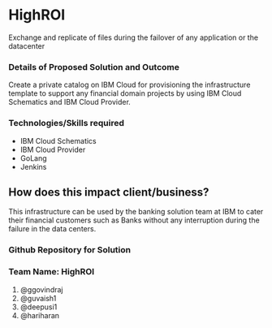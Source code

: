 # HighROI
Exchange and replicate of files during the failover of any application or the datacenter
### Details of Proposed Solution and Outcome
Create a private catalog on IBM Cloud for provisioning the infrastructure template to support any financial domain projects by using IBM Cloud Schematics and IBM Cloud Provider.
### Technologies/Skills required
- IBM Cloud Schematics
- IBM Cloud Provider
- GoLang
- Jenkins
## How does this impact client/business?
This infrastructure can be used by the banking solution team at IBM to cater their financial customers such as Banks without any interruption during the failure in the data centers.
### Github Repository for Solution
<!-- When available, provide a link to your GitHub repository that will hold your solution assets; code, documentation, data set, design thinking artifacts, etc. -->
### Team Name: HighROI
1. @ggovindraj
2. @guvaish1
3. @deepusi1
4. @hariharan
